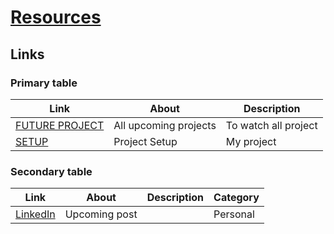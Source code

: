 #     [Resources](/Resource.md)

  ##    Links 
  
  ### Primary table
  Link|About|Description
  ---|---|---
  [FUTURE PROJECT](/FUTURE%20PROJECT.md)|All upcoming projects|To watch all project
  [SETUP](/SETUP.md)|Project Setup|My project
  
  
  
  
  
  ### Secondary table
  Link|About|Description|Category
  ---|---|---|---
  [LinkedIn](/LinkedIn.md)|Upcoming post||Personal


<!-- ##    Guideline -->

